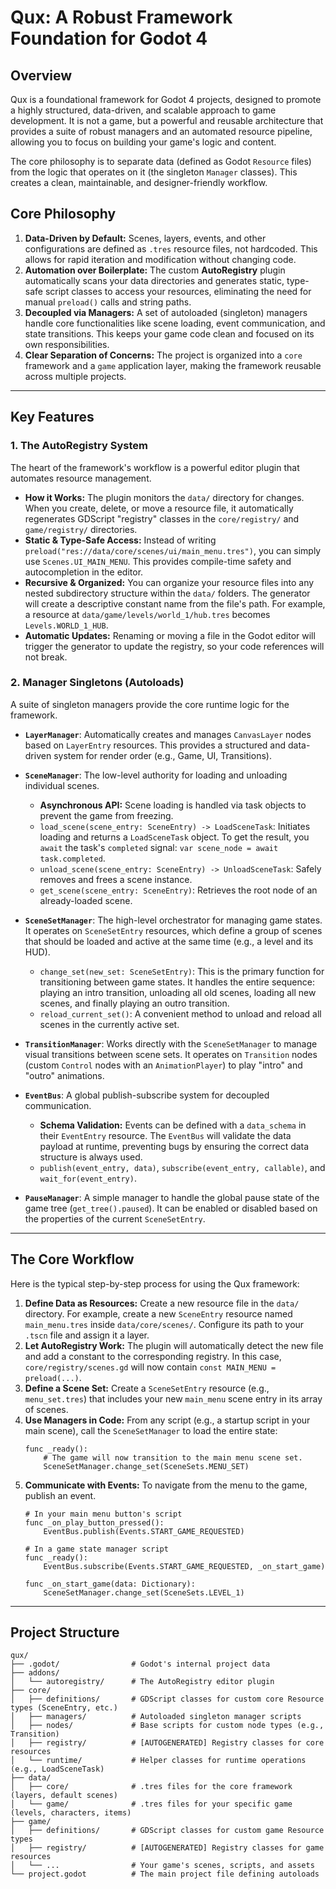 # Qux: A Robust Framework Foundation for Godot 4

## Overview

Qux is a foundational framework for Godot 4 projects, designed to promote a highly structured, data-driven, and scalable approach to game development. It is not a game, but a powerful and reusable architecture that provides a suite of robust managers and an automated resource pipeline, allowing you to focus on building your game's logic and content.

The core philosophy is to separate data (defined as Godot `Resource` files) from the logic that operates on it (the singleton `Manager` classes). This creates a clean, maintainable, and designer-friendly workflow.

## Core Philosophy

1.  **Data-Driven by Default:** Scenes, layers, events, and other configurations are defined as `.tres` resource files, not hardcoded. This allows for rapid iteration and modification without changing code.
2.  **Automation over Boilerplate:** The custom **AutoRegistry** plugin automatically scans your data directories and generates static, type-safe script classes to access your resources, eliminating the need for manual `preload()` calls and string paths.
3.  **Decoupled via Managers:** A set of autoloaded (singleton) managers handle core functionalities like scene loading, event communication, and state transitions. This keeps your game code clean and focused on its own responsibilities.
4.  **Clear Separation of Concerns:** The project is organized into a `core` framework and a `game` application layer, making the framework reusable across multiple projects.

---

## Key Features

### 1. The AutoRegistry System

The heart of the framework's workflow is a powerful editor plugin that automates resource management.

*   **How it Works:** The plugin monitors the `data/` directory for changes. When you create, delete, or move a resource file, it automatically regenerates GDScript "registry" classes in the `core/registry/` and `game/registry/` directories.
*   **Static & Type-Safe Access:** Instead of writing `preload("res://data/core/scenes/ui/main_menu.tres")`, you can simply use `Scenes.UI_MAIN_MENU`. This provides compile-time safety and autocompletion in the editor.
*   **Recursive & Organized:** You can organize your resource files into any nested subdirectory structure within the `data/` folders. The generator will create a descriptive constant name from the file's path. For example, a resource at `data/game/levels/world_1/hub.tres` becomes `Levels.WORLD_1_HUB`.
*   **Automatic Updates:** Renaming or moving a file in the Godot editor will trigger the generator to update the registry, so your code references will not break.

### 2. Manager Singletons (Autoloads)

A suite of singleton managers provide the core runtime logic for the framework.

*   **`LayerManager`**: Automatically creates and manages `CanvasLayer` nodes based on `LayerEntry` resources. This provides a structured and data-driven system for render order (e.g., Game, UI, Transitions).

*   **`SceneManager`**: The low-level authority for loading and unloading individual scenes.
    *   **Asynchronous API:** Scene loading is handled via task objects to prevent the game from freezing.
    *   `load_scene(scene_entry: SceneEntry) -> LoadSceneTask`: Initiates loading and returns a `LoadSceneTask` object. To get the result, you `await` the task's `completed` signal: `var scene_node = await task.completed`.
    *   `unload_scene(scene_entry: SceneEntry) -> UnloadSceneTask`: Safely removes and frees a scene instance.
    *   `get_scene(scene_entry: SceneEntry)`: Retrieves the root node of an already-loaded scene.

*   **`SceneSetManager`**: The high-level orchestrator for managing game states. It operates on `SceneSetEntry` resources, which define a group of scenes that should be loaded and active at the same time (e.g., a level and its HUD).
    *   `change_set(new_set: SceneSetEntry)`: This is the primary function for transitioning between game states. It handles the entire sequence: playing an intro transition, unloading all old scenes, loading all new scenes, and finally playing an outro transition.
    *   `reload_current_set()`: A convenient method to unload and reload all scenes in the currently active set.

*   **`TransitionManager`**: Works directly with the `SceneSetManager` to manage visual transitions between scene sets. It operates on `Transition` nodes (custom `Control` nodes with an `AnimationPlayer`) to play "intro" and "outro" animations.

*   **`EventBus`**: A global publish-subscribe system for decoupled communication.
    *   **Schema Validation:** Events can be defined with a `data_schema` in their `EventEntry` resource. The `EventBus` will validate the data payload at runtime, preventing bugs by ensuring the correct data structure is always used.
    *   `publish(event_entry, data)`, `subscribe(event_entry, callable)`, and `wait_for(event_entry)`.

*   **`PauseManager`**: A simple manager to handle the global pause state of the game tree (`get_tree().paused`). It can be enabled or disabled based on the properties of the current `SceneSetEntry`.

---

## The Core Workflow

Here is the typical step-by-step process for using the Qux framework:

1.  **Define Data as Resources:** Create a new resource file in the `data/` directory. For example, create a new `SceneEntry` resource named `main_menu.tres` inside `data/core/scenes/`. Configure its path to your `.tscn` file and assign it a layer.
2.  **Let AutoRegistry Work:** The plugin will automatically detect the new file and add a constant to the corresponding registry. In this case, `core/registry/scenes.gd` will now contain `const MAIN_MENU = preload(...)`.
3.  **Define a Scene Set:** Create a `SceneSetEntry` resource (e.g., `menu_set.tres`) that includes your new `main_menu` scene entry in its array of scenes.
4.  **Use Managers in Code:** From any script (e.g., a startup script in your main scene), call the `SceneSetManager` to load the entire state:
    ```gdscript
    func _ready():
        # The game will now transition to the main menu scene set.
        SceneSetManager.change_set(SceneSets.MENU_SET)
    ```
5.  **Communicate with Events:** To navigate from the menu to the game, publish an event.
    ```gdscript
    # In your main menu button's script
    func _on_play_button_pressed():
        EventBus.publish(Events.START_GAME_REQUESTED)

    # In a game state manager script
    func _ready():
        EventBus.subscribe(Events.START_GAME_REQUESTED, _on_start_game)

    func _on_start_game(data: Dictionary):
        SceneSetManager.change_set(SceneSets.LEVEL_1)
    ```

---

## Project Structure

```
qux/
├── .godot/                # Godot's internal project data
├── addons/
│   └── autoregistry/      # The AutoRegistry editor plugin
├── core/
│   ├── definitions/       # GDScript classes for custom core Resource types (SceneEntry, etc.)
│   ├── managers/          # Autoloaded singleton manager scripts
│   ├── nodes/             # Base scripts for custom node types (e.g., Transition)
│   ├── registry/          # [AUTOGENERATED] Registry classes for core resources
│   └── runtime/           # Helper classes for runtime operations (e.g., LoadSceneTask)
├── data/
│   ├── core/              # .tres files for the core framework (layers, default scenes)
│   └── game/              # .tres files for your specific game (levels, characters, items)
├── game/
│   ├── definitions/       # GDScript classes for custom game Resource types
│   ├── registry/          # [AUTOGENERATED] Registry classes for game resources
│   └── ...                # Your game's scenes, scripts, and assets
└── project.godot          # The main project file defining autoloads
```